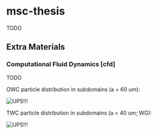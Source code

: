 # msc-thesis
TODO

## Extra Materials

### Computational Fluid Dynamics [**cfd**]

TODO

OWC particle distribution in subdomains (a = 60 um):

![UPS!!!](extras/pfp-owc-anim.gif)

TWC particle distribution in subdomains (a = 40 um; WG):

![UPS!!!](extras/pfp-twc-anim.gif)
